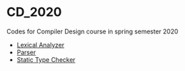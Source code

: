 # CD_2020
Codes for Compiler Design course in spring semester 2020

* [Lexical Analyzer](./project_1/)
* [Parser](./project_2/)
* [Static Type Checker](./project_3)


